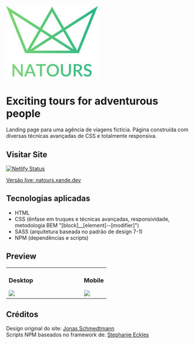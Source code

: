 <img src="https://github.com/alexandregiaccheri/natours/blob/main/src/assets/img/logo-green-2x.png" width=250>

# Exciting tours for adventurous people

Landing page para uma agência de viagens fictícia. Página construída com diversas técnicas avançadas de CSS e totalmente responsiva.

## Visitar Site

[![Netlify Status](https://api.netlify.com/api/v1/badges/36a1ffb7-0f89-4f6e-bb2c-b3b9d8940a85/deploy-status)](https://app.netlify.com/sites/natours-xande/deploys)

[Versão live: natours.xande.dev](https://natours.xande.dev/)

## Tecnologias aplicadas

- HTML
- CSS (ênfase em truques e técnicas avançadas, responsividade, metodologia BEM "[block]__[element]--[modifier]")
- SASS (arquitetura baseada no padrão de design 7-1)
- NPM (dependências e scripts)

## Preview

<table> 

<tr>

<td width=75%>

### Desktop
<img src="https://lh6.googleusercontent.com/9RmToHHJoTpZXGiU9ngTvlakjDZVg4PyhCuRL51NR5eQaPaLMubkTFDJXe0r1RxvjlY=w2400">

</td>

<td width=25%>

### Mobile
<img src="https://lh6.googleusercontent.com/wGUoFPaIqTfqLSnyWHEQDvsAdkcEJLmwb8ACeq5ANKxRL2faYddcxW4Z5Eg9MnEA-Zw=w2400">

</td>

</tr>

</table>

## Créditos
Design original do site: [Jonas Schmedtmann](https://github.com/jonasschmedtmann) <br>
Scripts NPM baseados no framework de: [Stephanie Eckles](https://github.com/5t3ph)
